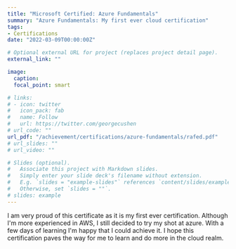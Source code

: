```yaml
---
title: "Microsoft Certified: Azure Fundamentals"
summary: "Azure Fundamentals: My first ever cloud certification"
tags:
- Certifications
date: "2022-03-09T00:00:00Z"

# Optional external URL for project (replaces project detail page).
external_link: ""

image:
  caption: 
  focal_point: smart

# links:
# - icon: twitter
#   icon_pack: fab
#   name: Follow
#   url: https://twitter.com/georgecushen
# url_code: ""
url_pdf: "/achievement/certifications/azure-fundamentals/rafed.pdf"
# url_slides: ""
# url_video: ""

# Slides (optional).
#   Associate this project with Markdown slides.
#   Simply enter your slide deck's filename without extension.
#   E.g. `slides = "example-slides"` references `content/slides/example-slides.md`.
#   Otherwise, set `slides = ""`.
# slides: example
---
```


I am very proud of this certificate as it is my first ever certification. Although I'm more experienced in AWS, I still decided to try my shot at azure. With a few days of learning I'm happy that I could achieve it. I hope this certification paves the way for me to learn and do more in the cloud realm.
